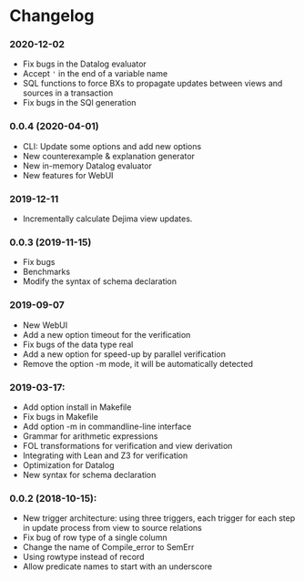 # Changelog

### 2020-12-02
* Fix bugs in the Datalog evaluator
* Accept `'` in the end of a variable name
* SQL functions to force BXs to propagate updates between views and sources in a transaction
* Fix bugs in the SQl generation

### 0.0.4 (2020-04-01)
* CLI: Update some options and add new options
* New counterexample & explanation generator
* New in-memory Datalog evaluator
* New features for WebUI

### 2019-12-11
* Incrementally calculate Dejima view updates.

### 0.0.3 (2019-11-15)
* Fix bugs
* Benchmarks
* Modify the syntax of schema declaration

### 2019-09-07
* New WebUI
* Add a new option timeout for the verification
* Fix bugs of the data type real 
* Add a new option for speed-up by parallel verification
* Remove the option -m mode, it will be automatically detected 

### 2019-03-17:
* Add option install in Makefile
* Fix bugs in Makefile
* Add option -m in commandline-line interface
* Grammar for arithmetic expressions
* FOL transformations for verification and view derivation
* Integrating with Lean and Z3 for verification
* Optimization for Datalog
* New syntax for schema declaration

### 0.0.2 (2018-10-15):

* New trigger architecture: using three triggers, each trigger for each step in update process from view to source relations
* Fix bug of row type of a single column
* Change the name of Compile_error to SemErr
* Using rowtype instead of record
* Allow predicate names to start with an underscore